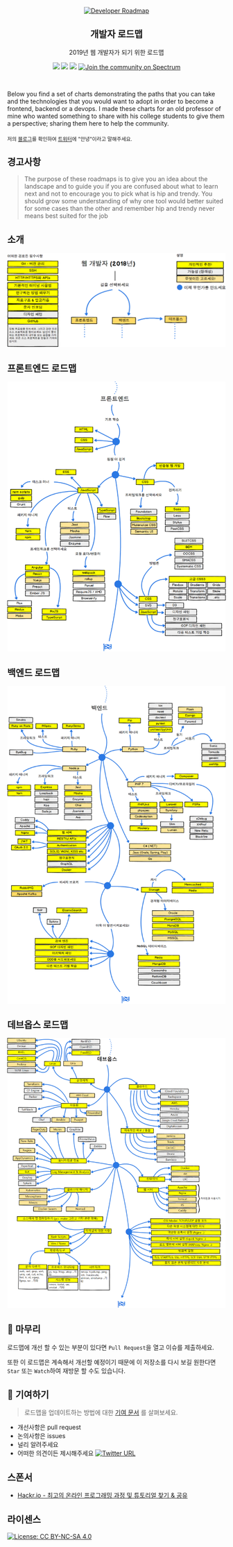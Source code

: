 <p align="center">
  <a href="http://github.com/kamranahmedse/developer-roadmap">
    <img src="https://i.imgur.com/Uid1O3A.png" alt="Developer Roadmap" width="96" height="96">
  </a>
  <h2 align="center">개발자 로드맵</h2>
  <p align="center">2019년 웹 개발자가 되기 위한 로드맵</p>
  <p align="center">
    <a href="https://github.com/kamranahmedse/developer-roadmap#-introduction"><img src="https://img.shields.io/badge/Roadmap-2019-yellowgreen.svg"/></a>
          <a href="https://github.com/kamranahmedse/developer-roadmap/releases"><img src="https://img.shields.io/badge/Roadmaps-Past-yellow.svg"/></a>
      <a href="https://twitter.com/home?status=Developer%20Roadmap%20by%20%40kamranahmedse%20http%3A//github.com/kamranahmedse"><img src="https://img.shields.io/badge/twitter-tweet-blue.svg"/></a>
<a href="https://spectrum.chat/developer-roadmap"><img alt="Join the community on Spectrum" src="https://img.shields.io/badge/chat-on%20spectrum-blue.svg" /></a>
  </p>
  <br>
</p>

Below you find a set of charts demonstrating the paths that you can take and the technologies that you would want to adopt in order to become a frontend, backend or a devops. I made these charts for an old professor of mine who wanted something to share with his college students to give them a perspective; sharing them here to help the community.

<sub>저의 [블로그](http://kamranahmed.info)를 확인하여 [트위터](https://twitter.com/kamranahmedse)에 "안녕"이라고 말해주세요.</sub>

## 경고사항
> The purpose of these roadmaps is to give you an idea about the landscape and to guide you if you are confused about what to learn next and not to encourage you to pick what is hip and trendy. You should grow some understanding of why one tool would better suited for some cases than the other and remember hip and trendy never means best suited for the job

## 소개

![Web Developer Roadmap Introduction](./images/intro.png)

## 프론트엔드 로드맵

![Frontend Roadmap](./images/frontend.png)

## 백엔드 로드맵

![Back-end Roadmap](./images/backend.png)

## 데브옵스 로드맵

![DevOps Roadmap](./images/devops.png)

## 🚦 마무리

로드맵에 개선 할 수 있는 부분이 있다면 `Pull Request`을 열고 이슈를 제출하세요.

또한 이 로드맵은 계속해서 개선할 예정이기 때문에 이 저장소를 다시 보길 원한다면 `Star` 또는 `Watch`하여 재방문 할 수도 있습니다.

## 🙌 기여하기

> 로드맵을 업데이트하는 방법에 대한 [기여 문서](./contributing.md) 를 살펴보세요.

- 개선사항은 pull request
- 논의사항은 issues
- 널리 알려주세요
- 어떠한 의견이든 제시해주세요 [![Twitter URL](https://img.shields.io/twitter/url/https/twitter.com/kamranahmedse.svg?style=social&label=Follow%20%40kamranahmedse)](https://twitter.com/kamranahmedse)

## 스폰서

- [Hackr.io - 최고의 온라인 프로그래밍 과정 및 튜토리얼 찾기 & 공유](https://hackr.io)

## 라이센스

[![License: CC BY-NC-SA 4.0](https://img.shields.io/badge/License-CC%20BY--NC--SA%204.0-lightgrey.svg)](https://creativecommons.org/licenses/by-nc-sa/4.0/)